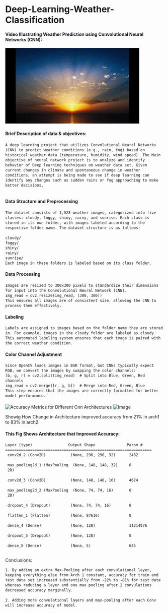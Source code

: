 # Deep-Learning-Weather-Classification

#### Video Illustrating Weather Prediction using Convolutional Neural Networks (CNN):


![Weather Classification GIF](https://github.com/pooja-singh702/Deep-Learning-Weather-Classification/blob/1f5781fccaaf2d4e7501014bab6b0669f55da5af/Untitled%20video%20-%20Made%20with%20Clipchamp%20(2).gif)

#### Brief Description of data & objectives:
```
A deep learning project that utilizes Convolutional Neural Networks (CNN) to predict weather conditions (e.g., rain, fog) based on historical weather data (temperature, humidity, wind speed). The Main objective of neural network project is to analyze and identify behavior of Deep learning techniques on weather data set. Given current changes in climate and spontaneous change in weather conditions, an attempt is being made to see if deep learning can identify any changes such as sudden rains or fog approaching to make better decisions.


```

#### Data Structure and Preprocessing

```
The dataset consists of 1,528 weather images, categorized into five classes: cloudy, foggy, shiny, rainy, and sunrise. Each class is stored in its own folder, with images labeled according to the respective folder name. The dataset structure is as follows:

cloudy/
foggy/
shiny/
rainy/
sunrise/
Each image in these folders is labeled based on its class folder.

```

#### Data Processing

```
Images are resized to 300x300 pixels to standardize their dimensions for input into the Convolutional Neural Network (CNN).
img_read = cv2.resize(img_read, (300, 300))
This ensures all images are of consistent size, allowing the CNN to process them effectively.

```
#### Labeling

```
Labels are assigned to images based on the folder name they are stored in. For example, images in the cloudy folder are labeled as cloudy. This automated labeling system ensures that each image is paired with the correct weather condition.

```

#### Color Channel Adjustment

```
Since OpenCV loads images in BGR format, but CNNs typically expect RGB, we convert the images by swapping the color channels:
(b, g, r) = cv2.split(img_read)  # Split into Blue, Green, Red channels
img_read = cv2.merge([r, g, b])  # Merge into Red, Green, Blue
This step ensures that the images are correctly formatted for better model performance.

```

#### 
![Accuracy Metrics for Different Cnn Architectures](https://github.com/user-attachments/assets/f5401cfc-ce55-4817-92d4-61e72e6b6d0a)
![Image](https://github.com/user-attachments/assets/c60b02f5-f72d-4645-a6fd-9bafe811c64a)


Showig How Change in Architecture improved accuracy from 21% in arch1 to 83% in arch2:

#### This Fig Shows Architecture that Improved Accuracy:
```
Layer (type)                Output Shape              Param #   
=================================================================
 conv2d_2 (Conv2D)           (None, 296, 296, 32)      2432      
                                                                 
 max_pooling2d_1 (MaxPooling  (None, 148, 148, 32)     0         
 2D)                                                             
                                                                 
 conv2d_3 (Conv2D)           (None, 148, 148, 16)      4624      
                                                                 
 max_pooling2d_2 (MaxPooling  (None, 74, 74, 16)       0         
 2D)                                                             
                                                                 
 dropout_4 (Dropout)         (None, 74, 74, 16)        0         
                                                                 
 flatten_1 (Flatten)         (None, 87616)             0         
                                                                 
 dense_4 (Dense)             (None, 128)               11214976  
                                                                 
 dropout_5 (Dropout)         (None, 128)               0         
                                                                 
 dense_5 (Dense)             (None, 5)                 645       
                                                             
```


Conclusions:
```
1. By adding an extra Max-Pooling after each convulational layer, keeping everything else from Arch 1 constant, accuracy for train and test data set increased substantially from ~22% to ~81% for test data whereas reducing a layer and one max pooling after 2 convulations decreased accuracy marginally.

2. Adding more convulational layers and max-pooling after each Conv will increase accuracy of model.
```

